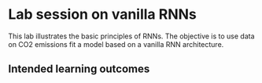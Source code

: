 # Lab session on vanilla RNNs

This lab illustrates the basic principles of RNNs. The objective is to
use data on CO2 emissions fit a model based on a vanilla RNN
architecture.

## Intended learning outcomes
